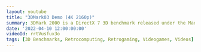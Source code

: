 ```yaml
---
layout: youtube
title: "3DMark03 Demo (4K 2160p)"
summary: 3DMark 2000 is a DirectX 7 3D benchmark released under the MadOnion.com brand. The Helicopter and Adventure tests feature hardware transform and lighting, bump mapping, and LOD scaling.
date: '2022-04-10 12:00:00:00'
videoId: rrtVusfux3o
tags: [3D Benchmarks, Retrocomputing, Retrogaming, Videogames, Videos]
---
```


